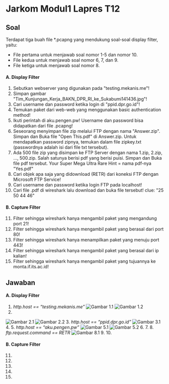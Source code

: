 # Jarkom Modul1 Lapres T12

## Soal
Terdapat tiga buah file *.pcapng yang mendukung soal-soal display filter, yaitu:
- File pertama untuk menjawab soal nomor 1-5 dan nomor 10.
- File kedua untuk menjawab soal nomor 6, 7, dan 9.
- File ketiga untuk menjawab soal nomor 8.
#### A. Display Filter
1. Sebutkan webserver yang digunakan pada "testing.mekanis.me"!
2. Simpan gambar "Tim_Kunjungan_Kerja_BAKN_DPR_RI_ke_Sukabumi141436.jpg"!
3. Cari username dan password ketika login di "ppid.dpr.go.id"!
4. Temukan paket dari web-web yang menggunakan basic authentication method!
5. Ikuti perintah di aku.pengen.pw! Username dan password bisa didapatkan dari file .pcapng!
6. Seseorang menyimpan file zip melalui FTP dengan nama "Answer.zip". Simpan dan Buka file "Open This.pdf" di Answer.zip. Untuk mendapatkan password zipnya, temukan dalam file zipkey.txt (passwordnya adalah isi dari file txt tersebut).
7. Ada 500 file zip yang disimpan ke FTP Server dengan nama 1.zip, 2.zip, ..., 500.zip. Salah satunya berisi pdf yang berisi puisi. Simpan dan Buka file pdf tersebut. Your Super Mega Ultra Rare Hint = nama pdf-nya "Yes.pdf"
8. Cari objek apa saja yang didownload (RETR) dari koneksi FTP dengan Microsoft FTP Service!
9. Cari username dan password ketika login FTP pada localhost!
10. Cari file .pdf di wireshark lalu download dan buka file tersebut! clue: "25 50 44 46"
#### B. Capture Filter
11. Filter sehingga wireshark hanya mengambil paket yang mengandung port 21!
12. Filter sehingga wireshark hanya mengambil paket yang berasal dari port 80!
13. Filter sehingga wireshark hanya menampilkan paket yang menuju port 443!
14. Filter sehingga wireshark hanya mengambil paket yang berasal dari ip kalian!
15. Filter sehingga wireshark hanya mengambil paket yang tujuannya ke monta.if.its.ac.id!
## Jawaban
#### A. Display Filter
1. *http.host == “testing.mekanis.me”*
![Gambar 1.1](https://octodex.github.com/images/yaktocat.png)
![Gambar 1.2](https://octodex.github.com/images/yaktocat.png)
2. 
![Gambar 2.1](https://octodex.github.com/images/yaktocat.png)
![Gambar 2.2](https://octodex.github.com/images/yaktocat.png)
3. *http.host == “ppid.dpr.go.id”*
![Gambar 3.1](https://octodex.github.com/images/yaktocat.png)
4. 
5. *http.host == “aku.pengen.pw”*
![Gambar 5.1](https://octodex.github.com/images/yaktocat.png)
![Gambar 5.2](https://octodex.github.com/images/yaktocat.png)
6. 
7. 
8. *ftp.request.command == RETR*
![Gambar 8.1](https://octodex.github.com/images/yaktocat.png)
9. 
10. 
#### B. Capture Filter
11. 
12. 
13. 
14. 
15. 
